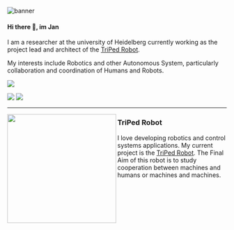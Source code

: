 
![banner](https://user-images.githubusercontent.com/22688144/124489185-03f0e180-ddb1-11eb-9679-98841675574e.png)


#### Hi there 👋, im Jan

I am a researcher at the university of Heidelberg currently working as the project lead and architect of the [TriPed Robot](https://triped-robot.github.io/).

My interests include Robotics and other Autonomous System, particularly collaboration and coordination of Humans and Robots.


![](https://github-profile-summary-cards.vercel.app/api/cards/profile-details?username=liquidcronos&theme=default)
<!--- ![](https://github-profile-summary-cards.vercel.app/api/cards/repos-per-language?username=liquidcronos&theme=default) -->
![](https://github-profile-summary-cards.vercel.app/api/cards/most-commit-language?username=liquidcronos&theme=default)
![](https://github-profile-summary-cards.vercel.app/api/cards/stats?username=liquidcronos&theme=default)


---


<p>
  <img width="250" align='left' src="https://user-images.githubusercontent.com/22688144/124489566-6d70f000-ddb1-11eb-9f57-6a2d9e374fcc.png?raw=true">
</p>
 
### TriPed Robot

I love developing robotics and control systems applications.
My current project is the [TriPed Robot](https://triped-robot.github.io/).
The Final Aim of this robot is to study cooperation between machines and humans or machines and machines.

